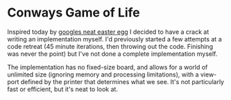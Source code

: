 Conways Game of Life
====================

Inspired today by [googles neat easter
egg](https://www.google.com/search?q=conways+game+of+life) I decided to have a
crack at writing an implementation myself. I'd previously started a few
attempts at a code retreat (45 minute iterations, then throwing out the code.
Finishing was never the point) but I've not done a complete implementation
myself.

The implementation has no fixed-size board, and allows for a world of unlimited
size (ignoring memory and processing limitations), with a view-port defined by
the printer that determines what we see. It's not particularly fast or
efficient, but it's neat to look at.
